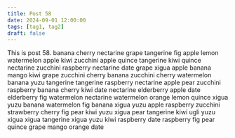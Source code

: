 ```yaml
---
title: Post 58
date: 2024-09-01 12:00:00
tags: [tag1, tag2]
draft: false
---
```

This is post 58.
banana
cherry
nectarine
grape
tangerine
fig
apple
lemon
watermelon
apple
kiwi
zucchini
apple
quince
tangerine
kiwi
quince
nectarine
zucchini
raspberry
nectarine
date
grape
xigua
apple
banana
mango
kiwi
grape
zucchini
cherry
banana
zucchini
cherry
watermelon
banana
yuzu
tangerine
tangerine
raspberry
nectarine
apple
pear
zucchini
raspberry
banana
cherry
kiwi
date
nectarine
elderberry
apple
date
elderberry
fig
watermelon
nectarine
watermelon
orange
lemon
quince
xigua
yuzu
banana
watermelon
fig
banana
xigua
yuzu
apple
raspberry
zucchini
strawberry
cherry
fig
pear
kiwi
yuzu
xigua
pear
tangerine
kiwi
ugli
yuzu
xigua
xigua
tangerine
xigua
yuzu
kiwi
raspberry
date
raspberry
fig
pear
quince
grape
mango
orange
date
